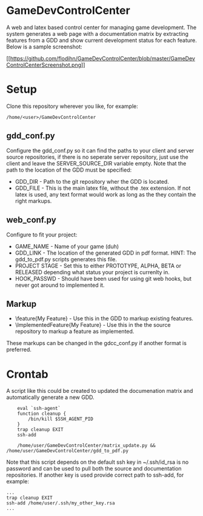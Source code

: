 # GameDevControlCenter
A web and latex based control center for managing game development. The system generates a web page with a documentation matrix by extracting features from a GDD and show current development status for each feature. Below is a sample screenshot:

[[https://github.com/flodihn/GameDevControlCenter/blob/master/GameDevControlCenterScreenshot.png]]


# Setup
Clone this repository wherever you like, for example:

    /home/<user>/GameDevControlCenter

## gdd_conf.py
Configure the gdd_conf.py so it can find the paths to your client and server source repositories, if there is no seperate server repository, just use the client and leave the SERVER_SOURCE_DIR variable empty.
Note that the path to the location of the GDD must be specified:

- GDD_DIR - Path to the git repository wher the GDD is located.
- GDD_FILE - This is the main latex file, without the .tex extension. If not latex is used, any text format would work as long as the they contain the right markups.

## web_conf.py
Configure to fit your project:
- GAME_NAME - Name of your game (duh)
- GDD_LINK - The location of the generated GDD in pdf format. HINT: The gdd_to_pdf.py scripts generates this file.
- PROJECT STAGE - Set this to either PROTOTYPE, ALPHA, BETA or RELEASED depending what status your project is currenlty in.
- HOOK_PASSWD - Should have been used for using git web hooks, but never got around to implemented it.

## Markup
- \feature{My Feature} - Use this in the GDD to markup existing features.
- \ImplementedFeature{My Feature} - Use this in the the source repository to markup a feature as implemented.

These markups can be changed in the gdcc_conf.py if another format is preferred.

# Crontab
A script like this could be created to updated the documenation matrix and automatically generate a new GDD.
```
    eval `ssh-agent`
    function cleanup {
        /bin/kill $SSH_AGENT_PID
    }
    trap cleanup EXIT
    ssh-add

    /home/user/GameDevControlCenter/matrix_update.py && /home/user/GameDevControlCenter/gdd_to_pdf.py
```
Note that this script depends on the default ssh key in ~/.ssh/id_rsa is no password and can be used to pull both the source and documentation repositories. If another key is used provide correct path to ssh-add, for example:

    ...
    trap cleanup EXIT
    ssh-add /home/user/.ssh/my_other_key.rsa
    ...
